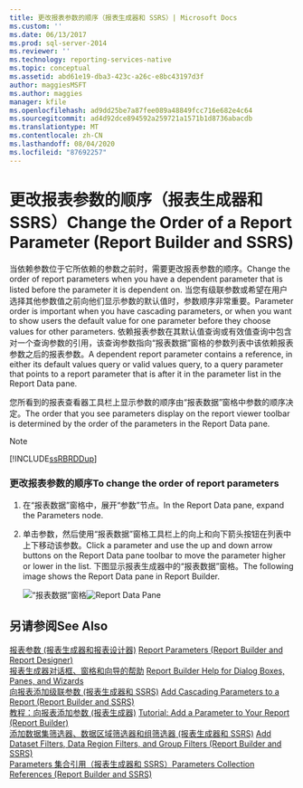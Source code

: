```yaml
---
title: 更改报表参数的顺序（报表生成器和 SSRS）| Microsoft Docs
ms.custom: ''
ms.date: 06/13/2017
ms.prod: sql-server-2014
ms.reviewer: ''
ms.technology: reporting-services-native
ms.topic: conceptual
ms.assetid: abd61e19-dba3-423c-a26c-e8bc43197d3f
author: maggiesMSFT
ms.author: maggies
manager: kfile
ms.openlocfilehash: ad9dd25be7a87fee089a48849fcc716e682e4c64
ms.sourcegitcommit: ad4d92dce894592a259721a1571b1d8736abacdb
ms.translationtype: MT
ms.contentlocale: zh-CN
ms.lasthandoff: 08/04/2020
ms.locfileid: "87692257"
---
```

# <a name="change-the-order-of-a-report-parameter-report-builder-and-ssrs"></a><span data-ttu-id="4f631-102">更改报表参数的顺序（报表生成器和 SSRS）</span><span class="sxs-lookup"><span data-stu-id="4f631-102">Change the Order of a Report Parameter (Report Builder and SSRS)</span></span>
  <span data-ttu-id="4f631-103">当依赖参数位于它所依赖的参数之前时，需要更改报表参数的顺序。</span><span class="sxs-lookup"><span data-stu-id="4f631-103">Change the order of report parameters when you have a dependent parameter that is listed before the parameter it is dependent on.</span></span> <span data-ttu-id="4f631-104">当您有级联参数或希望在用户选择其他参数值之前向他们显示参数的默认值时，参数顺序非常重要。</span><span class="sxs-lookup"><span data-stu-id="4f631-104">Parameter order is important when you have cascading parameters, or when you want to show users the default value for one parameter before they choose values for other parameters.</span></span> <span data-ttu-id="4f631-105">依赖报表参数在其默认值查询或有效值查询中包含对一个查询参数的引用，该查询参数指向“报表数据”窗格的参数列表中该依赖报表参数之后的报表参数。</span><span class="sxs-lookup"><span data-stu-id="4f631-105">A dependent report parameter contains a reference, in either its default values query or valid values query, to a query parameter that points to a report parameter that is after it in the parameter list in the Report Data pane.</span></span>  
  
 <span data-ttu-id="4f631-106">您所看到的报表查看器工具栏上显示参数的顺序由“报表数据”窗格中参数的顺序决定。</span><span class="sxs-lookup"><span data-stu-id="4f631-106">The order that you see parameters display on the report viewer toolbar is determined by the order of the parameters in the Report Data pane.</span></span>  
  
> [!NOTE]  
>  [!INCLUDE[ssRBRDDup](../../includes/ssrbrddup-md.md)]  
  
### <a name="to-change-the-order-of-report-parameters"></a><span data-ttu-id="4f631-107">更改报表参数的顺序</span><span class="sxs-lookup"><span data-stu-id="4f631-107">To change the order of report parameters</span></span>  
  
1.  <span data-ttu-id="4f631-108">在“报表数据”窗格中，展开“参数”节点。</span><span class="sxs-lookup"><span data-stu-id="4f631-108">In the Report Data pane, expand the Parameters node.</span></span>  
  
2.  <span data-ttu-id="4f631-109">单击参数，然后使用“报表数据”窗格工具栏上的向上和向下箭头按钮在列表中上下移动该参数。</span><span class="sxs-lookup"><span data-stu-id="4f631-109">Click a parameter and use the up and down arrow buttons on the Report Data pane toolbar to move the parameter higher or lower in the list.</span></span> <span data-ttu-id="4f631-110">下图显示报表生成器中的“报表数据”窗格。</span><span class="sxs-lookup"><span data-stu-id="4f631-110">The following image shows the Report Data pane in Report Builder.</span></span>  
  
     <span data-ttu-id="4f631-111">![“报表数据”窗格](../media/reportdatapane.png "“报表数据”窗格")</span><span class="sxs-lookup"><span data-stu-id="4f631-111">![Report Data Pane](../media/reportdatapane.png "Report Data Pane")</span></span>  
  
## <a name="see-also"></a><span data-ttu-id="4f631-112">另请参阅</span><span class="sxs-lookup"><span data-stu-id="4f631-112">See Also</span></span>  
 <span data-ttu-id="4f631-113">[报表参数 &#40;报表生成器和报表设计器&#41;](report-parameters-report-builder-and-report-designer.md) </span><span class="sxs-lookup"><span data-stu-id="4f631-113">[Report Parameters &#40;Report Builder and Report Designer&#41;](report-parameters-report-builder-and-report-designer.md) </span></span>  
 <span data-ttu-id="4f631-114">[报表生成器对话框、窗格和向导的帮助](../report-builder-help-for-dialog-boxes-panes-and-wizards.md) </span><span class="sxs-lookup"><span data-stu-id="4f631-114">[Report Builder Help for Dialog Boxes, Panes, and Wizards](../report-builder-help-for-dialog-boxes-panes-and-wizards.md) </span></span>  
 <span data-ttu-id="4f631-115">[向报表添加级联参数 &#40;报表生成器和 SSRS&#41;](add-cascading-parameters-to-a-report-report-builder-and-ssrs.md) </span><span class="sxs-lookup"><span data-stu-id="4f631-115">[Add Cascading Parameters to a Report &#40;Report Builder and SSRS&#41;](add-cascading-parameters-to-a-report-report-builder-and-ssrs.md) </span></span>  
 <span data-ttu-id="4f631-116">[教程：向报表添加参数 &#40;报表生成器&#41;](../tutorial-add-a-parameter-to-your-report-report-builder.md) </span><span class="sxs-lookup"><span data-stu-id="4f631-116">[Tutorial: Add a Parameter to Your Report &#40;Report Builder&#41;](../tutorial-add-a-parameter-to-your-report-report-builder.md) </span></span>  
 <span data-ttu-id="4f631-117">[添加数据集筛选器、数据区域筛选器和组筛选器 &#40;报表生成器和 SSRS&#41;](add-dataset-filters-data-region-filters-and-group-filters.md) </span><span class="sxs-lookup"><span data-stu-id="4f631-117">[Add Dataset Filters, Data Region Filters, and Group Filters &#40;Report Builder and SSRS&#41;](add-dataset-filters-data-region-filters-and-group-filters.md) </span></span>  
 [<span data-ttu-id="4f631-118">Parameters 集合引用（报表生成器和 SSRS）</span><span class="sxs-lookup"><span data-stu-id="4f631-118">Parameters Collection References &#40;Report Builder and SSRS&#41;</span></span>](built-in-collections-parameters-collection-references-report-builder.md)  
  
  
